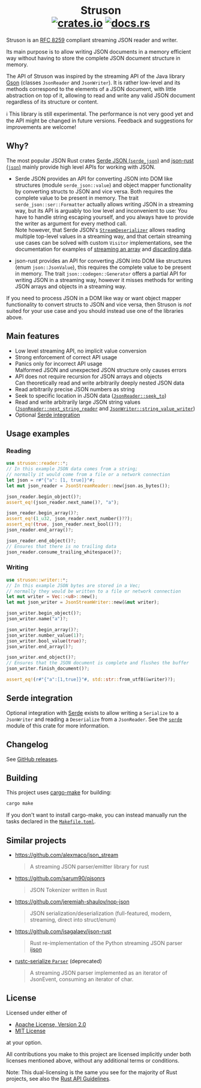 # <div align="center"> Struson </br> [![crates.io](https://img.shields.io/crates/v/struson)](https://crates.io/crates/struson) [![docs.rs](https://img.shields.io/docsrs/struson?label=docs.rs)](https://docs.rs/struson)</div>

Struson is an [RFC 8259](https://www.rfc-editor.org/rfc/rfc8259.html) compliant streaming JSON reader and writer.

Its main purpose is to allow writing JSON documents in a memory efficient way without having to store the complete JSON document structure in memory.

The API of Struson was inspired by the streaming API of the Java library [Gson](https://github.com/google/gson) (classes `JsonReader` and `JsonWriter`). It is rather low-level and its methods correspond to the elements of a JSON document, with little abstraction on top of it, allowing to read and write any valid JSON document regardless of its structure or content.

:information_source: This library is still experimental. The performance is not very good yet and the API might be changed in future versions. Feedback and suggestions for improvements are welcome!

## Why?

The most popular JSON Rust crates [Serde JSON (`serde_json`)](https://github.com/serde-rs/json) and [json-rust (`json`)](https://github.com/maciejhirsz/json-rust) mainly provide high level APIs for working with JSON.

- Serde JSON provides an API for converting JSON into DOM like structures (module `serde_json::value`) and object mapper functionality by converting structs to JSON and vice versa. Both requires the complete value to be present in memory. The trait `serde_json::ser::Formatter` actually allows writing JSON in a streaming way, but its API is arguably too low level and inconvenient to use: You have to handle string escaping yourself, and you always have to provide the writer as argument for every method call.  
  Note however, that Serde JSON's [`StreamDeserializer`](https://docs.rs/serde_json/latest/serde_json/struct.StreamDeserializer.html) allows reading multiple top-level values in a streaming way, and that certain streaming use cases can be solved with custom `Visitor` implementations, see the documentation for examples of [streaming an array](https://serde.rs/stream-array.html) and [discarding data](https://serde.rs/ignored-any.html).

- json-rust provides an API for converting JSON into DOM like structures (enum `json::JsonValue`), this requires the complete value to be present in memory. The trait `json::codegen::Generator` offers a partial API for writing JSON in a streaming way, however it misses methods for writing JSON arrays and objects in a streaming way.

If you need to process JSON in a DOM like way or want object mapper functionality to convert structs to JSON and vice versa, then Struson is _not_ suited for your use case and you should instead use one of the libraries above.

## Main features

- Low level streaming API, no implicit value conversion
- Strong enforcement of correct API usage
- Panics only for incorrect API usage  
  Malformed JSON and unexpected JSON structure only causes errors
- API does not require recursion for JSON arrays and objects  
  Can theoretically read and write arbitrarily deeply nested JSON data
- Read arbitrarily precise JSON numbers as string
- Seek to specific location in JSON data ([`JsonReader::seek_to`](https://docs.rs/struson/latest/struson/reader/trait.JsonReader.html#tymethod.seek_to))
- Read and write arbitrarily large JSON string values  
  ([`JsonReader::next_string_reader`](https://docs.rs/struson/latest/struson/reader/trait.JsonReader.html#tymethod.next_string_reader) and [`JsonWriter::string_value_writer`](https://docs.rs/struson/latest/struson/writer/trait.JsonWriter.html#tymethod.string_value_writer))
- Optional [Serde integration](#serde-integration)

## Usage examples

### Reading

```rust
use struson::reader::*;
// In this example JSON data comes from a string;
// normally it would come from a file or a network connection
let json = r#"{"a": [1, true]}"#;
let mut json_reader = JsonStreamReader::new(json.as_bytes());

json_reader.begin_object()?;
assert_eq!(json_reader.next_name()?, "a");

json_reader.begin_array()?;
assert_eq!(1_u32, json_reader.next_number()??);
assert_eq!(true, json_reader.next_bool()?);
json_reader.end_array()?;

json_reader.end_object()?;
// Ensures that there is no trailing data
json_reader.consume_trailing_whitespace()?;
```

### Writing

```rust
use struson::writer::*;
// In this example JSON bytes are stored in a Vec;
// normally they would be written to a file or network connection
let mut writer = Vec::<u8>::new();
let mut json_writer = JsonStreamWriter::new(&mut writer);

json_writer.begin_object()?;
json_writer.name("a")?;

json_writer.begin_array()?;
json_writer.number_value(1)?;
json_writer.bool_value(true)?;
json_writer.end_array()?;

json_writer.end_object()?;
// Ensures that the JSON document is complete and flushes the buffer
json_writer.finish_document()?;

assert_eq!(r#"{"a":[1,true]}"#, std::str::from_utf8(&writer)?);
```

## Serde integration

Optional integration with [Serde](https://docs.rs/serde/latest/serde/) exists to allow writing a `Serialize` to a `JsonWriter` and reading a `Deserialize` from a `JsonReader`. See the [`serde`](https://crates.io/crates/struson/latest/struson/serde) module of this crate for more information.

## Changelog

See [GitHub releases](https://github.com/Marcono1234/struson/releases).

## Building

This project uses [cargo-make](https://github.com/sagiegurari/cargo-make) for building:

```sh
cargo make
```

If you don't want to install cargo-make, you can instead manually run the tasks declared in the [`Makefile.toml`](Makefile.toml).

## Similar projects

- <https://github.com/alexmaco/json_stream>  
  > A streaming JSON parser/emitter library for rust
- <https://github.com/sarum90/qjsonrs>  
  > JSON Tokenizer written in Rust
- <https://github.com/jeremiah-shaulov/nop-json>  
  > JSON serialization/deserialization (full-featured, modern, streaming, direct into struct/enum)
- <https://github.com/isagalaev/ijson-rust>  
  <!-- Note: Project itself has no README or description -->
  > Rust re-implementation of the Python streaming JSON parser [ijson](https://github.com/isagalaev/ijson)
- [rustc-serialize `Parser`](https://docs.rs/rustc-serialize/latest/rustc_serialize/json/struct.Parser.html) (deprecated)  
  > A streaming JSON parser implemented as an iterator of JsonEvent, consuming an iterator of char.

## License

Licensed under either of

- [Apache License, Version 2.0](LICENSE-APACHE)
- [MIT License](LICENSE-MIT)

at your option.

All contributions you make to this project are licensed implicitly under both licenses mentioned above, without any additional terms or conditions.

Note: This dual-licensing is the same you see for the majority of Rust projects, see also the [Rust API Guidelines](https://rust-lang.github.io/api-guidelines/necessities.html#crate-and-its-dependencies-have-a-permissive-license-c-permissive).
